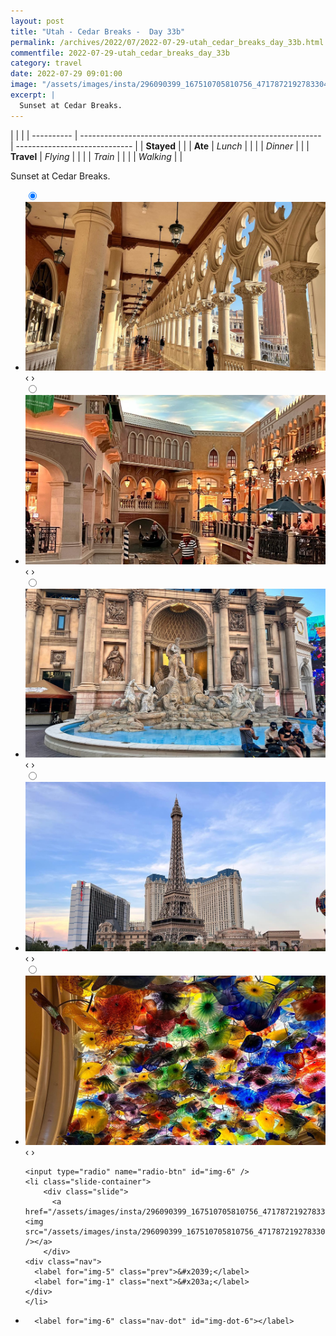 ```yaml
---
layout: post
title: "Utah - Cedar Breaks -  Day 33b"
permalink: /archives/2022/07/2022-07-29-utah_cedar_breaks_day_33b.html
commentfile: 2022-07-29-utah_cedar_breaks_day_33b
category: travel
date: 2022-07-29 09:01:00
image: "/assets/images/insta/296090399_167510705810756_4717872192783304451_n_17951773831994831.jpg"
excerpt: |
  Sunset at Cedar Breaks.
---
```


|            |                                                              |
| ---------- | ------------------------------------------------------------ | ----------------------------- |
| **Stayed** |  |
| **Ate**    | _Lunch_                                                      |          |
|            | _Dinner_                                                     |          |
| **Travel** | _Flying_                                                     |          |
|            | _Train_                                                      |          |
|            | _Walking_                                                    |          |


Sunset at Cedar Breaks.


<ul class="slides">
    <input type="radio" name="radio-btn" id="img-1" checked="checked" />
    <li class="slide-container">
        <div class="slide">
          <a href="/assets/images/insta/295881938_552886836618814_4790665030420270078_n_18229167814193929.jpg"><img src="/assets/images/insta/295881938_552886836618814_4790665030420270078_n_18229167814193929.jpg" /></a>
        </div>
    <div class="nav">
      <label for="img-6" class="prev">&#x2039;</label>
      <label for="img-2" class="next">&#x203a;</label>
    </div>
    </li>
        <input type="radio" name="radio-btn" id="img-2"  />
    <li class="slide-container">
        <div class="slide">
          <a href="/assets/images/insta/296087339_788091449212383_1940794798986747643_n_17940840401228049.jpg"><img src="/assets/images/insta/296087339_788091449212383_1940794798986747643_n_17940840401228049.jpg" /></a>
        </div>
    <div class="nav">
      <label for="img-1" class="prev">&#x2039;</label>
      <label for="img-3" class="next">&#x203a;</label>
    </div>
    </li>
        <input type="radio" name="radio-btn" id="img-3"  />
    <li class="slide-container">
        <div class="slide">
          <a href="/assets/images/insta/296347061_1033129947567523_6145070923114023228_n_18227959102120670.jpg"><img src="/assets/images/insta/296347061_1033129947567523_6145070923114023228_n_18227959102120670.jpg" /></a>
        </div>
    <div class="nav">
      <label for="img-2" class="prev">&#x2039;</label>
      <label for="img-4" class="next">&#x203a;</label>
    </div>
    </li>
        <input type="radio" name="radio-btn" id="img-4"  />
    <li class="slide-container">
        <div class="slide">
          <a href="/assets/images/insta/296262530_1280995362728649_4318278003908757463_n_17972917174638007.jpg"><img src="/assets/images/insta/296262530_1280995362728649_4318278003908757463_n_17972917174638007.jpg" /></a>
        </div>
    <div class="nav">
      <label for="img-3" class="prev">&#x2039;</label>
      <label for="img-5" class="next">&#x203a;</label>
    </div>
    </li>
        <input type="radio" name="radio-btn" id="img-5"  />
    <li class="slide-container">
        <div class="slide">
          <a href="/assets/images/insta/296166222_1060113597953820_7681073681678514650_n_17936018288159781.jpg"><img src="/assets/images/insta/296166222_1060113597953820_7681073681678514650_n_17936018288159781.jpg" /></a>
        </div>
    <div class="nav">
      <label for="img-4" class="prev">&#x2039;</label>
      <label for="img-6" class="next">&#x203a;</label>
    </div>
    </li>
    
    <input type="radio" name="radio-btn" id="img-6" />
    <li class="slide-container">
        <div class="slide">
          <a href="/assets/images/insta/296090399_167510705810756_4717872192783304451_n_17951773831994831.jpg"><img src="/assets/images/insta/296090399_167510705810756_4717872192783304451_n_17951773831994831.jpg" /></a>
        </div>
    <div class="nav">
      <label for="img-5" class="prev">&#x2039;</label>
      <label for="img-1" class="next">&#x203a;</label>
    </div>
    </li>
			
<li class="nav-dots">
      <label for="img-1" class="nav-dot" id="img-dot-1"></label>
      <label for="img-2" class="nav-dot" id="img-dot-2"></label>
      <label for="img-3" class="nav-dot" id="img-dot-3"></label>
      <label for="img-4" class="nav-dot" id="img-dot-4"></label>
      <label for="img-5" class="nav-dot" id="img-dot-5"></label>

      <label for="img-6" class="nav-dot" id="img-dot-6"></label>

</li>
</ul>        
             

		